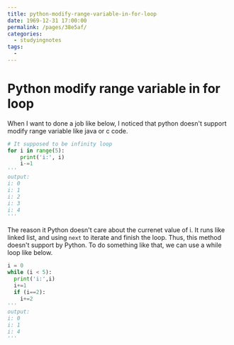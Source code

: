 ```yaml
---
title: python-modify-range-variable-in-for-loop
date: 1969-12-31 17:00:00
permalink: /pages/38e5af/
categories:
  - studyingnotes
tags:
  - 
---
```

# Python modify range variable in for loop

When I want to done a job like below, I noticed that python doesn't support modify range variable like java or c code.

```python
# It supposed to be infinity loop
for i in range(5):
    print('i:', i)
    i-=1
'''
output:
i: 0
i: 1
i: 2
i: 3
i: 4
'''
 ```

 The reason it Python doesn't care about the currenet value of i. It runs like linked list, and using `next` to iterate and finish the loop. Thus, this method doesn't support by Python. To do something like that, we can use a while loop like below.

 ```python
 i = 0
 while (i < 5):
   print('i:',i)
   i+=1
   if (i==2):
     i+=2
'''
output:
i: 0
i: 1
i: 4
'''
 ```

<Valine></Valine>
